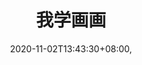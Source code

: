 ---
title: "我学画画"
featured_image: 'IMG_6208.JPG'
date: 2020-11-02T13:43:30+08:00,
comment: true,
covers: ['IMG_6202.JPG','IMG_6200.JPG','IMG_6206.JPG','IMG_6208.JPG']
imgs: [
    "IMG_5704.jpg",
    "IMG_5714.jpg",
    "IMG_6188.JPG",
    "IMG_6189.JPG",
    "IMG_6200.JPG",
    "IMG_6202.JPG",
    "IMG_6203.JPG",
    "IMG_6205.JPG",
    "IMG_6206.JPG",
    "IMG_6207.JPG",
    "IMG_6208.JPG"
]
description: "My Painting Works"
---
